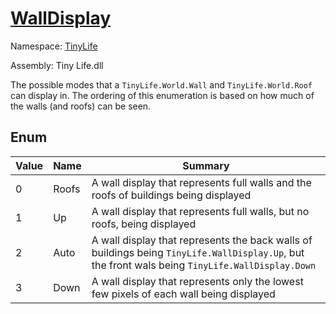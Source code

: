 # [WallDisplay](./WallDisplay.md)
Namespace: [TinyLife]()

Assembly: Tiny Life.dll


The possible modes that a `TinyLife.World.Wall` and `TinyLife.World.Roof` can display in.  The ordering of this enumeration is based on how much of the walls (and roofs) can be seen.

##	Enum

| Value | Name | Summary | 
| --- | --- | --- | 
| 0 | Roofs | A wall display that represents full walls and the roofs of buildings being displayed | 
| 1 | Up | A wall display that represents full walls, but no roofs, being displayed | 
| 2 | Auto | A wall display that represents the back walls of buildings being `TinyLife.WallDisplay.Up`, but the front wals being `TinyLife.WallDisplay.Down` | 
| 3 | Down | A wall display that represents only the lowest few pixels of each wall being displayed | 


